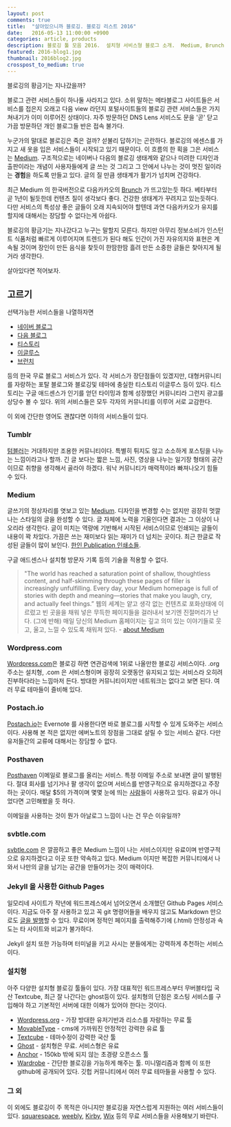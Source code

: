 ```yaml
---
layout: post
comments: true
title:  "살아있으니까 블로깅. 블로깅 리스트 2016"
date:   2016-05-13 11:00:00 +0900
categories: article, products
description: 블로깅 툴 모음 2016.  설치형 서비스형 블로그 소개.  Medium, Brunch
featured: 2016-blog1.jpg
thumbnail: 2016blog2.jpg
crosspost_to_medium: true
---
```

블로깅의 황금기는 지나갔을까? 

블로그 관련 서비스들이 하나둘 사라지고 있다. 소위 말하는 메타블로그 사이트들은 서비스를 접은지 오래고 다음 view 라던지 포털사이트들의 블로깅 관련 서비스들은 가지 쳐내기가 이미 이루어진 상태이다.  자주 방문하던 DNS Lens 서비스도 문을 '곧' 닫고 가끔 방문하던 개인 블로그들 반은 접속 불가다.

누군가의 말대로 블로깅은 죽은 걸까? 섣불리 답하기는 곤란하다.  블로깅의 에센스를 가지고 새 옷을 입은 서비스들이 시작되고 있기 때문이다.  이 흐름의 한 획을 그은 서비스는 [Medium](http://medium.com).  구조적으로는 네이버나 다음의 블로깅 생태계와 같으나 미려한 디자인과 출판이라는 개념이 사용자들에게 글 쓰는 것 그리고 그 안에서 나누는 것이 멋진 일이라는 **경험**을 하도록 만들고 있다.  글의 질 만큼 생태계가 활기가 넘치며 건강하다.    

최근 Medium 의 한국버전으로 다음카카오의 [Brunch](http://brunch.co.kr) 가 뜨고있는듯 하다. 베타부터 곧 1년이 될듯한데 컨텐츠 질이 생각보다 좋다.  건강한 생태계가 꾸려지고 있는듯하다.  다만 서비스의 특성상 좋은 글들이 오래 지속되어야 할텐데 과연 다음카카오가 유지를 할지에 대해서는 장담할 수 없다는게 아쉽다.  

블로깅의 황금기는 지나갔다고 누구는 말할지 모른다.  하지만 아무리 정보소비가 인스턴트 식품처럼 빠르게 이루어지며 트렌드가 된다 해도 인간이 가진 자유의지와 표현은 계속될 것이며 장인이 만든 음식을 찾듯이 한땀한땀 흘려 만든 소중한 글들은 찾아지게 될 거라 생각한다.

살아있다면 적어보자.

고르기
------
선택가능한 서비스들을 나열하자면

* [네이버 블로그](http://blog.naver.com)
* [다음 블로그](http://blog.daum.net)
* [티스토리](http://tistory.com)
* [이글루스](http://www.egloos.com)
* [브런치](http://brunch.co.kr)

등의 한국 무료 블로그 서비스가 있다.  각 서비스가 장단점들이 있겠지만, 대형커뮤니티를 자랑하는 포탈 블로그와 블로깅및 테마에 충실한 티스토리 이글루스 등이 있다.  티스토리는 구글 애드센스가 인기를 얻던 타이밍과 함께 성장했던 커뮤니티라 그런지 광고를 상당수 볼 수 있다.  위의 서비스들은 모두 각자의 커뮤니티를 이루어 서로 교감한다.

이 외에 간단한 영어도 괜찮다면 이하의 서비스들이 있다.

### Tumblr
[텀블러](http://tumblr.com)는 거대하지만 조용한 커뮤니티이다.  특별히 튀지도 않고 소소하게 포스팅을 나누는 느낌이라고나 할까. 긴 글 보다는 짧은 느낌, 사진, 영상을 나누는 일기장 형태의 공간이므로 취향을 생각해서 골라야 하겠다.  워낙 커뮤니티가 매력적이라 빠져나오기 힘들 수 있다.

### Medium
글쓰기의 정상자리를 엿보고 있는 [Medium](http://medium.com).  디자인을 변경할 수는 없지만 굉장히 멋깔나는 스타일의 글을 완성할 수 있다.  글 자체에 노력을 기울인다면 결과는 그 이상이 나오리라 생각한다.  글이 미치는 역량에 기반해서 시작된 서비스이므로 인쇄되는 글들이 내용이 꽉 차있다. 가끔은 쓰는 재미보다 읽는 재미가 더 넘치는 곳이다. 최근 한글로 작성된 글들이 많이 보인다. [한인 Publication 인쇄소들](https://medium.com/search/publications?q=한국).

구글 애드센스나 설치형 방문자 기록 등의 기술을 적용할 수 없다.
  
>"The world has reached a saturation point of shallow, thoughtless content, and half-skimming through these pages of filler is increasingly unfulfilling. Every day, your Medium homepage is full of stories with depth and meaning—stories that make you laugh, cry, and actually feel things.”
>웹의 세계는 얕고 생각 없는 컨텐츠로 포화상태에 이르렀고 빈 곳을을 채워 넣은 무득한 페이지들을 걸러내서 보기엔 진절머리가 난다.  (그에 반해) 매일 당신의 Medium 홈페이지는 깊고 의미 있는 이야기들로 웃고, 울고, 느낄 수 있도록 채워져 있다. - [about Medium](https://medium.com/about/about-medium-9eac453da935#.wf8tkgldc)


### Wordpress.com
[Wordpress.com](http://Wordpress.com)은 블로깅 하면 연관검색에 1위로 나올만한 블로깅 서비스이다. .org 주소는 설치형, .com 은 서비스형이며 굉장히 오랫동안 유지되고 있는 서비스라 오히려 진부하다라는 느낌마저 든다.  방대한 커뮤니티이지만 네트워크는 없다고 보면 된다.  여러 무료 테마들이 즐비해 있다.

### Postach.io
[Postach.io](http://Postach.io)는 Evernote 를 사용한다면 바로 블로그를 시작할 수 있게 도와주는 서비스이다.  사용해 본 적은 없지만 에버노트의 장점을 그대로 살릴 수 있는 서비스 같다.  다만 유저들간의 교류에 대해서는 장담할 수 없다.

### Posthaven
[Posthaven](https://posthaven.com) 이메일로 블로그를 올리는 서비스. 특정 이메일 주소로 보내면 글이 발행된다. 절대 회사를 넘기거나 팔 생각이 없으며 서비스를 반영구적으로 유지하겠다고 주장하는 곳이다.  매달 $5의 가격이며 몇몇 눈에 띄는 [사람](http://blog.samaltman.com)들이 사용하고 있다. 유료가 아니었다면 고민해봤을 듯 하다.

이메일을 사용하는 것이 뭔가 아날로그 느낌이 나는 건 무슨 이유일까?

### svbtle.com
[svbtle.com](https://svbtle.com) 은 깔끔하고 좋은 Medium 느낌이 나는 서비스이지만 유료이며 반영구적으로 유지하겠다고 이곳 또한 약속하고 있다.  Medium 이지만 복잡한 커뮤니티에서 나와서 나만의 글을 남기는 공간을 만들어가는 것이 매력이다.

### Jekyll 을 사용한 Github Pages
일모리네 사이트가 작년에 워드프레스에서 넘어오면서 소개했던 Github Pages 서비스이다.  지금도 아주 잘 사용하고 있고 꼭 git 명령어들을 배우지 않고도 Markdown 만으로도 [글을 발행](http://ilmol.com/2015/01/Jekyll,Git-을-몰라도-무료-Github-Pages-즐기기.html)할 수 있다.  무료이며 정적인 페이지를 출력해주기에 (.html) 안정성과 속도는 타 사이트와 비교가 불가하다.

Jekyll 설치 또한 가능하며 터미널을 키고 사시는 분들에게는 강력하게 추천하는 서비스이다.


### 설치형
아주 다양한 설치형 블로깅 툴들이 있다.  가장 대표적인 워드프레스부터 무버블타입 국산 Textcube, 최근 잘 나간다는 ghost등이 있다. 설치형의 단점은 호스팅 서비스를 구입해야 하고 기본적인 서버에 대한 이해가 있어야 한다는 것이다.

* [Wordpress.org](http://Wordpress.org) - 가장 방대한 유저기반과 리소스를 자랑하는 무료 툴
* [MovableType](https://movabletype.org/) - cms에 가까워진 안정적인 강력한 유료 툴
* [Textcube](http://textcube.org) - 테마수정이 강력한 국산 툴
* [Ghost](https://ghost.org) - 설치형은 무료.  서비스형은 유료
* [Anchor](https://anchorcms.com/) - 150kb 밖에 되지 않는 초경량 오픈소스 툴
* [Wardrobe](http://wardrobecms.com/) - 간단한 블로깅을 가능하게 해주는 툴. 미니멀리즘과 함께 이 또한 github에 공개되어 있다.  깃헙 커뮤니티에서 여러 무료 테마들을 사용할 수 있다.


### 그 외
이 외에도 블로깅이 주 목적은 아니지만 블로깅을 자연스럽게 지원하는 여러 서비스들이 있다.  [squarespace](http://squarespace.com), [weebly](http://weebly.com), [Kirby](https://getkirby.com), [Wix](http://www.wix.com) 등의 무료 서비스들을 사용해보기 바란다.


